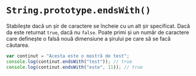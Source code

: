 # `String.prototype.endsWith()`

Stabilește dacă un șir de caractere se încheie cu un alt șir specificat. Dacă da este returnat `true`, dacă nu `false`.
Poate primi și un număr de caractere care definește o falsă nouă dimensiune a șirului pe care să se facă căutarea.

```js
var continut = "Acesta este o mostră de test";
console.log(continut.endsWith("test")); // true
console.log(continut.endsWith("este", 11)); // true
```
